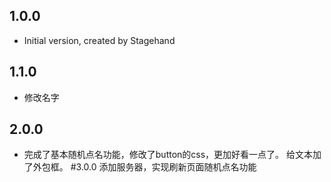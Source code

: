 ## 1.0.0

- Initial version, created by Stagehand
## 1.1.0

- 修改名字
## 2.0.0
- 完成了基本随机点名功能，修改了button的css，更加好看一点了。
给文本加了外包框。
#3.0.0
添加服务器，实现刷新页面随机点名功能
